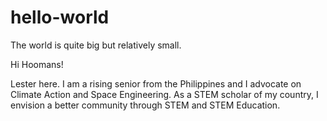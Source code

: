 # hello-world
The world is quite big but relatively small.

Hi Hoomans!

Lester here. I am a rising senior from the Philippines and I advocate on Climate Action and Space Engineering. As a STEM scholar of my country, I envision a better community through STEM and STEM Education.
